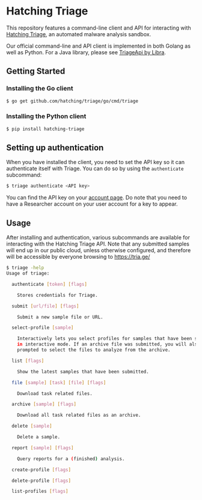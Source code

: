 Hatching Triage
===============

This repository features a command-line client and API for interacting with
[Hatching Triage](https://tria.ge/), an automated malware analysis sandbox.

Our official command-line and API client is implemented in both Golang as
well as Python. For a Java library, please see
[TriageApi by Libra](https://github.com/ThisIsLibra/TriageApi).

## Getting Started

### Installing the Go client

```bash
$ go get github.com/hatching/triage/go/cmd/triage
```

### Installing the Python client

```bash
$ pip install hatching-triage
```

## Setting up authentication

When you have installed the client, you need to set the API key so it can
authenticate itself with Triage. You can do so by using the `authenticate`
subcommand:

```bash
$ triage authenticate <API key>
```

You can find the API key on your [account page](https://tria.ge/account). Do
note that you need to have a Researcher account on your user account for a key
to appear.

## Usage

After installing and authentication, various subcommands are available for
interacting with the Hatching Triage API. Note that any submitted samples will
end up in our public cloud, unless otherwise configured, and therefore will
be accessible by everyone browsing to https://tria.ge/

```bash
$ triage -help
Usage of triage:

  authenticate [token] [flags]

    Stores credentials for Triage.

  submit [url/file] [flags]

    Submit a new sample file or URL.

  select-profile [sample]

    Interactively lets you select profiles for samples that have been submitted
    in interactive mode. If an archive file was submitted, you will also be
    prompted to select the files to analyze from the archive.

  list [flags]

    Show the latest samples that have been submitted.

  file [sample] [task] [file] [flags]

    Download task related files.

  archive [sample] [flags]

    Download all task related files as an archive.

  delete [sample]

    Delete a sample.

  report [sample] [flags]

    Query reports for a (finished) analysis.

  create-profile [flags]

  delete-profile [flags]

  list-profiles [flags]
```
